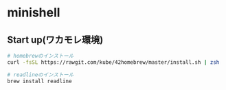 # minishell
## Start up(ワカモレ環境)
```bash
# homebrewのインストール
curl -fsSL https://rawgit.com/kube/42homebrew/master/install.sh | zsh

# readlineのインストール
brew install readline
```
